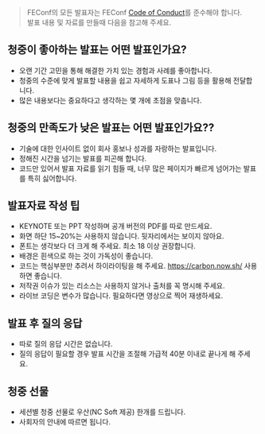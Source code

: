 > FEConf의 모든 발표자는 FEConf [Code of Conduct](https://github.com/fedgkr/feconf-notice/blob/master/CODE_OF_CONDUCT.md)를 준수해야 합니다.<br>
> 발표 내용 및 자료를 만들때 다음을 참고해 주세요.

## 청중이 좋아하는 발표는 어떤 발표인가요?

* 오랜 기간 고민을 통해 해결한 가치 있는 경험과 사례를 좋아합니다.
* 청중의 수준에 맞게 발표할 내용을 쉽고 자세하게 도표나 그림 등을 활용해 전달합니다.
* 많은 내용보다는 중요하다고 생각하는 몇 개에 초점을 맞춥니다.

## 청중의 만족도가 낮은 발표는 어떤 발표인가요??

* 기술에 대한 인사이트 없이 회사 홍보나 성과를 자랑하는 발표입니다.
* 정해진 시간을 넘기는 발표를 피곤해 합니다.
* 코드만 있어서 발표 자료를 읽기 힘들 때, 너무 많은 페이지가 빠르게 넘어가는 발표를 특히 싫어합니다.

## 발표자료 작성 팁

* KEYNOTE 또는 PPT 작성하며 공개 버전의 PDF를 따로 만드세요.
* 화면 하단 15~20%는 사용하지 않습니다. 뒷자리에서는 보이지 않아요.
* 폰트는 생각보다 더 크게 해 주세요. 최소 18 이상 권장합니다.
* 배경은 흰색으로 하는 것이 가독성이 좋습니다.
* 코드는 핵심부분만 추려서 하이라이팅을 해 주세요. https://carbon.now.sh/ 사용하면 좋습니다.
* 저작권 이슈가 있는 리소스는 사용하지 않거나 출처를 꼭 명시해 주세요.
* 라이브 코딩은 변수가 많습니다. 필요하다면 영상으로 찍어 재생하세요.

## 발표 후 질의 응답

* 따로 질의 응답 시간은 없습니다.
* 질의 응답이 필요할 경우 발표 시간을 조절해 가급적 40분 이내로 끝나게 해 주세요.

## 청중 선물

* 세션별 청중 선물로 우산(NC Soft 제공) 한개를 드립니다.
* 사회자의 안내에 따르면 됩니다.


